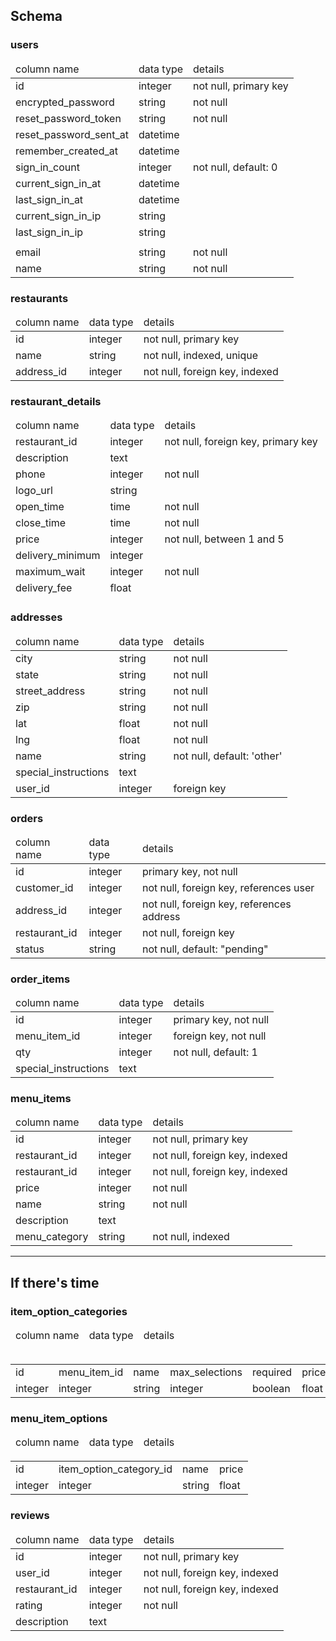 Schema
------

### users
<table>
  <thead>
    <tr>
      <td>column name</td>
      <td>data type</td>
      <td>details</td>
    </tr>
  </thead>
  <tbody>
    <tr>
      <td>id</td>
      <td>integer</td>
      <td>not null, primary key</td>
    </tr>
    <tr>
      <td>encrypted_password</td>
      <td>string</td>
      <td>not null</td>
    </tr>
    <tr>
      <td>reset_password_token</td>
      <td>string</td>
      <td>not null</td>
    </tr>
    <tr>
      <td>reset_password_sent_at</td>
      <td>datetime</td>
      <td></td>
    </tr>
    <tr>
      <td>remember_created_at</td>
      <td>datetime</td>
      <td></td>
    </tr>
    <tr>
      <td>sign_in_count</td>
      <td>integer</td>
      <td>not null, default: 0</td>
    </tr>
    <tr>
      <td>current_sign_in_at</td>
      <td>datetime</td>
      <td></td>
    </tr>
    <tr>
      <td>last_sign_in_at</td>
      <td>datetime</td>
      <td></td>
    </tr>
    <tr>
      <td>current_sign_in_ip</td>
      <td>string</td>
      <td></td>
    </tr>
    <tr>
      <td>last_sign_in_ip</td>
      <td>string</td>
      <td></td>
    </tr>
    <tr>
      <td></td>
      <td></td>
      <td></td>
    </tr>
    <tr>
      <td>email</td>
      <td>string</td>
      <td>not null</td>
    </tr>
    <tr>
      <td>name</td>
      <td>string</td>
      <td>not null</td>
    </tr>
  </tbody>
</table>

### restaurants
<table>
  <thead>
    <tr>
      <td>column name</td>
      <td>data type</td>
      <td>details</td>
    </tr>
  </thead>
  <tbody>
    <tr>
      <td>id</td>
      <td>integer</td>
      <td>not null, primary key</td>
    </tr>
    <tr>
      <td>name</td>
      <td>string</td>
      <td>not null, indexed, unique</td>
    </tr>
    <tr>
      <td>address_id</td>
      <td>integer</td>
      <td>not null, foreign key, indexed</td>
    </tr>
  </tbody>
</table>

### restaurant_details
<table>
  <thead>
    <tr>
      <td>column name</td>
      <td>data type</td>
      <td>details</td>
    </tr>
    <tr>
      <td>restaurant_id</td>
      <td>integer</td>
      <td>not null, foreign key, primary key</td>
    </tr>
    <tr>
      <td>description</td>
      <td>text</td>
      <td></td>
    </tr>
    <tr>
      <td>phone</td>
      <td>integer</td>
      <td>not null</td>
    </tr>
    <tr>
      <td>logo_url</td>
      <td>string</td>
      <td></td>
    </tr>
    <tr>
      <td>open_time</td>
      <td>time</td>
      <td>not null</td>
    </tr>
    <tr>
      <td>close_time</td>
      <td>time</td>
      <td>not null</td>
    </tr>
    <tr>
      <td>price</td>
      <td>integer</td>
      <td>not null, between 1 and 5</td>
    </tr>
    <tr>
      <td>delivery_minimum</td>
      <td>integer</td>
      <td></td>
    </tr>
    <tr>
      <td>maximum_wait</td>
      <td>integer</td>
      <td>not null</td>
    </tr>
    <tr>
      <td>delivery_fee</td>
      <td>float</td>
      <td></td>
    </tr>
  </thead>
  <tbody>
  </tbody>
</table>


### addresses
<table>
  <thead>
    <tr>
      <td>column name</td>
      <td>data type</td>
      <td>details</td>
    </tr>
  </thead>
  <tbody>
    <tr>
      <td>city</td>
      <td>string</td>
      <td>not null</td>
    </tr>
    <tr>
      <td>state</td>
      <td>string</td>
      <td>not null</td>
    </tr>
    <tr>
      <td>street_address</td>
      <td>string</td>
      <td>not null</td>
    </tr>
    <tr>
      <td>zip</td>
      <td>string</td>
      <td>not null</td>
    </tr>
    <tr>
      <td>lat</td>
      <td>float</td>
      <td>not null</td>
    </tr>
    <tr>
      <td>lng</td>
      <td>float</td>
      <td>not null</td>
    </tr>
    <tr>
      <td>name</td>
      <td>string</td>
      <td>not null, default: 'other'</td>
    </tr>
    <tr>
      <td>special_instructions</td>
      <td>text</td>
      <td></td>
    </tr>
    <tr>
      <td>user_id</td>
      <td>integer</td>
      <td>foreign key</td>
    </tr>
  </tbody>
</table>

### orders
<table>
  <thead>
    <tr>
      <td>column name</td>
      <td>data type</td>
      <td>details</td>
    </tr>
  </thead>
  <tbody>
    <tr>
      <td>id</td>
      <td>integer</td>
      <td>primary key, not null</td>
    </tr>
    <tr>
      <td>customer_id</td>
      <td>integer</td>
      <td>not null, foreign key, references user</td>
    </tr>
    <tr>
      <td>address_id</td>
      <td>integer</td>
      <td>not null, foreign key, references address</td>
    </tr>
    <tr>
      <td>restaurant_id</td>
      <td>integer</td>
      <td>not null, foreign key</td>
    </tr>
    <tr>
      <td>status</td>
      <td>string</td>
      <td>not null, default: "pending"</td>
    </tr>
  </tbody>
</table>

### order_items
<table>
  <thead>
    <tr>
      <td>column name</td>
      <td>data type</td>
      <td>details</td>
    </tr>
  </thead>
  <tbody>
    <tr>
      <td>id</td>
      <td>integer</td>
      <td>primary key, not null</td>
    </tr>
    <tr>
      <td>menu_item_id</td>
      <td>integer</td>
      <td>foreign key, not null</td>
    </tr>
    <tr>
      <td>qty</td>
      <td>integer</td>
      <td>not null, default: 1</td>
    </tr>
    <tr>
      <td>special_instructions</td>
      <td>text</td>
      <td></td>
    </tr>
  </tbody>
</table>


### menu_items
<table>
  <thead>
    <tr>
      <td>column name</td>
      <td>data type</td>
      <td>details</td>
    </tr>
  </thead>
  <tbody>
    <tr>
      <td>id</td>
      <td>integer</td>
      <td>not null, primary key</td>
    </tr>
    <tr>
      <td>restaurant_id</td>
      <td>integer</td>
      <td>not null, foreign key, indexed</td>
    </tr>
    <tr>
      <td>restaurant_id</td>
      <td>integer</td>
      <td>not null, foreign key, indexed</td>
    </tr>
    <tr>
      <td>price</td>
      <td>integer</td>
      <td>not null</td>
    </tr>
    <tr>
      <td>name</td>
      <td>string</td>
      <td>not null</td>
    </tr>
    <tr>
      <td>description</td>
      <td>text</td>
      <td></td>
    </tr>
    <tr>
      <td>menu_category</td>
      <td>string</td>
      <td>not null, indexed</td>
    </tr>
  </tbody>
</table>

***
## If there's time

### item_option_categories
<table>
  <thead>
    <tr>
      <td>column name</td>
      <td>data type</td>
      <td>details</td>
    </tr>
  </thead>
  <tbody>
  </tbody>
</table>
<table>
<table>
  <tr>
    <td>id</td>
    <td>menu_item_id</td>
    <td>name</td>
    <td>max_selections</td>
    <td>required</td>
    <td>price</td>
  </tr>
  <tr>
    <td>integer</td>
    <td>integer</td>
    <td>string</td>
    <td>integer</td>
    <td>boolean</td>
    <td>float</td>
  </tr>
</table>

### menu_item_options
<table>
  <thead>
    <tr>
      <td>column name</td>
      <td>data type</td>
      <td>details</td>
    </tr>
  </thead>
  <tbody>
  </tbody>
</table>
<table>
  <tr>
    <td>id</td>
    <td>item_option_category_id</td>
    <td>name</td>
    <td>price</td>
  </tr>
  <tr>
    <td>integer</td>
    <td>integer</td>
    <td>string</td>
    <td>float</td>
  </tr>
</table>

### reviews
<table>
  <thead>
    <tr>
      <td>column name</td>
      <td>data type</td>
      <td>details</td>
    </tr>
  </thead>
  <tbody>
    <tr>
      <td>id</td>
      <td>integer</td>
      <td>not null, primary key</td>
    </tr>
    <tr>
      <td>user_id</td>
      <td>integer</td>
      <td>not null, foreign key, indexed</td>
    </tr>
    <tr>
      <td>restaurant_id</td>
      <td>integer</td>
      <td>not null, foreign key, indexed</td>
    </tr>
    <tr>
      <td>rating</td>
      <td>integer</td>
      <td>not null</td>
    </tr>
    <tr>
      <td>description</td>
      <td>text</td>
      <td></td>
    </tr>
  </tbody>
</table>
